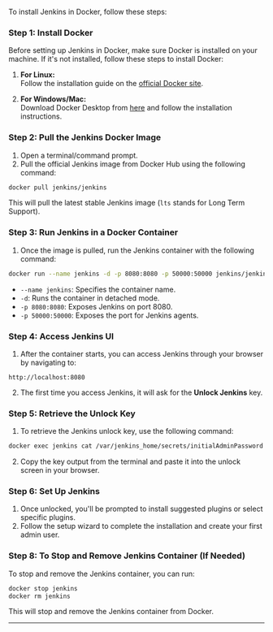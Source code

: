 To install Jenkins in Docker, follow these steps:

### **Step 1: Install Docker**

Before setting up Jenkins in Docker, make sure Docker is installed on your machine. If it's not installed, follow these steps to install Docker:

1. **For Linux:**  
   Follow the installation guide on the [official Docker site](https://docs.docker.com/engine/install/).

2. **For Windows/Mac:**  
   Download Docker Desktop from [here](https://www.docker.com/products/docker-desktop) and follow the installation instructions.

### **Step 2: Pull the Jenkins Docker Image**

1. Open a terminal/command prompt.
2. Pull the official Jenkins image from Docker Hub using the following command:

```bash
docker pull jenkins/jenkins
```

This will pull the latest stable Jenkins image (`lts` stands for Long Term Support).

### **Step 3: Run Jenkins in a Docker Container**

1. Once the image is pulled, run the Jenkins container with the following command:

```bash
docker run --name jenkins -d -p 8080:8080 -p 50000:50000 jenkins/jenkins
```

- `--name jenkins`: Specifies the container name.
- `-d`: Runs the container in detached mode.
- `-p 8080:8080`: Exposes Jenkins on port 8080.
- `-p 50000:50000`: Exposes the port for Jenkins agents.

### **Step 4: Access Jenkins UI**

1. After the container starts, you can access Jenkins through your browser by navigating to:

```
http://localhost:8080
```

2. The first time you access Jenkins, it will ask for the **Unlock Jenkins** key.

### **Step 5: Retrieve the Unlock Key**

1. To retrieve the Jenkins unlock key, use the following command:

```bash
docker exec jenkins cat /var/jenkins_home/secrets/initialAdminPassword
```

2. Copy the key output from the terminal and paste it into the unlock screen in your browser.

### **Step 6: Set Up Jenkins**

1. Once unlocked, you'll be prompted to install suggested plugins or select specific plugins.
2. Follow the setup wizard to complete the installation and create your first admin user.

### **Step 8: To Stop and Remove Jenkins Container (If Needed)**

To stop and remove the Jenkins container, you can run:

```bash
docker stop jenkins
docker rm jenkins
```

This will stop and remove the Jenkins container from Docker.

---
